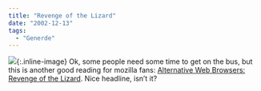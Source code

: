 ```yaml
---
title: "Revenge of the Lizard"
date: "2002-12-13"
tags:
  - "Generde"
---
```


![](/images/couchblog/mozilla.png){:.inline-image} Ok, some people need some time to get on the bus, but this is another good reading for mozilla fans: [Alternative Web Browsers: Revenge of the Lizard](https://web.archive.org/web/20040929103452/http://www.newsfactor.com/perl/story/20228.html "Alternative Web Browsers: Revenge of the Lizard"). Nice headline, isn’t it?
